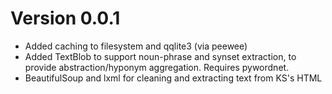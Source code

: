 Version 0.0.1
=============

* Added caching to filesystem and qqlite3 (via peewee)
* Added TextBlob to support noun-phrase and synset extraction, to provide abstraction/hyponym aggregation. Requires pywordnet.
* BeautifulSoup and lxml for cleaning and extracting text from KS's HTML

